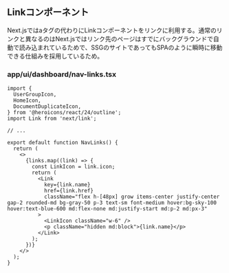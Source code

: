 ## Linkコンポーネント

Next.jsではaタグの代わりにLinkコンポーネントをリンクに利用する。通常のリンクと異なるのはNext.jsではリンク先のページはすでにバックグラウンドで自動で読み込まれているためで、SSGのサイトであってもSPAのように瞬時に移動できる仕組みを採用しているため。

### app/ui/dashboard/nav-links.tsx

```tsx
import {
  UserGroupIcon,
  HomeIcon,
  DocumentDuplicateIcon,
} from '@heroicons/react/24/outline';
import Link from 'next/link';
 
// ...
 
export default function NavLinks() {
  return (
    <>
      {links.map((link) => {
        const LinkIcon = link.icon;
        return (
          <Link
            key={link.name}
            href={link.href}
            className="flex h-[48px] grow items-center justify-center gap-2 rounded-md bg-gray-50 p-3 text-sm font-medium hover:bg-sky-100 hover:text-blue-600 md:flex-none md:justify-start md:p-2 md:px-3"
          >
            <LinkIcon className="w-6" />
            <p className="hidden md:block">{link.name}</p>
          </Link>
        );
      })}
    </>
  );
}
```